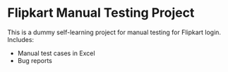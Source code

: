 # Flipkart Manual Testing Project
This is a dummy self-learning project for manual testing for Flipkart login.
Includes:
- Manual test cases in Excel
- Bug reports
